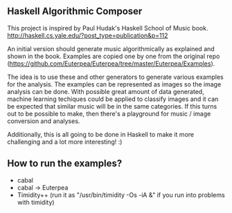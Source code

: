 Haskell Algorithmic Composer
----------------------------
This project is inspired by Paul Hudak's Haskell School of Music book.
http://haskell.cs.yale.edu/?post_type=publication&p=112

An initial version should generate music algorithmically as explained
and shown in the book. Examples are copied one by one from the original repo
(https://github.com/Euterpea/Euterpea/tree/master/Euterpea/Examples).

The idea is to use these and other generators to generate various
examples for the analysis. The examples can be represented as images so
the image analysis can be done. With possible great amount of data
generated, machine learning techiques could be applied to classify
images and it can be expected that similar music will be in the same
categories. If this turns out to be possible to make, then there's
a playground for music / image conversion and analyses.

Additionally, this is all going to be done in Haskell to make it
more challenging and a lot more interesting! :)

How to run the examples?
-----------
- cabal
- cabal -> Euterpea
- Timidity++ (run it as "/usr/bin/timidity -Os -iA &" if you run into problems with timidity)

